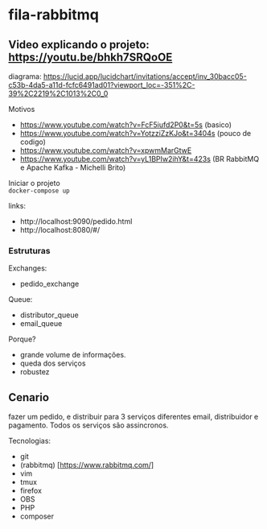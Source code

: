 # fila-rabbitmq

## Video explicando o projeto: https://youtu.be/bhkh7SRQoOE



diagrama: https://lucid.app/lucidchart/invitations/accept/inv_30bacc05-c53b-4da5-a11d-fcfc6491ad01?viewport_loc=-351%2C-39%2C2219%2C1013%2C0_0

Motivos 

* https://www.youtube.com/watch?v=FcF5iufd2P0&t=5s (basico)
* https://www.youtube.com/watch?v=YotzziZzKJo&t=3404s (pouco de codigo)
* https://www.youtube.com/watch?v=xpwmMarGtwE
* https://www.youtube.com/watch?v=yL1BPIw2ihY&t=423s (BR RabbitMQ e Apache Kafka -  Michelli Brito)


Iniciar o projeto  
`
docker-compose up 
`

links:  

* http://localhost:9090/pedido.html
* http://localhost:8080/#/

### Estruturas

Exchanges:
* pedido_exchange

Queue:
* distributor_queue
* email_queue

Porque?

* grande volume de informações.
* queda dos serviços
* robustez 

## Cenario

fazer um pedido, e distribuir para 3 serviços diferentes email, distribuidor e pagamento.
Todos os serviços são assincronos.


Tecnologias:

* git
* (rabbitmq) [https://www.rabbitmq.com/]
* vim
* tmux
* firefox
* OBS
* PHP
* composer




